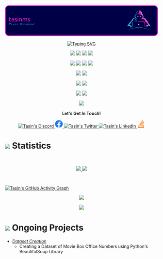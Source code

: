 ![Header](./github-header-image-alt-02.png)

<p align="center">
  <a href="https://git.io/typing-svg"><img src="https://readme-typing-svg.herokuapp.com?font=Fira+Code&pause=1000&color=FF1CDB&center=true&vCenter=true&width=500&lines=Hi%2C+I'm+Tasin;Web+Development;Artificial+Intelligence;Machine+Learning" alt="Typing SVG" /></a>
</p>

<!-- <p>
<div align="center" target="_blank">
  <img src="https://img.shields.io/twitter/follow/LeonardTorrin?style=social">
  <img src="https://img.shields.io/github/followers/torrinworx?style=social">
  <a href="https://www.youtube.com/c/ThisCozyStudio" target="_blank">
    <img src="https://img.shields.io/youtube/channel/subscribers/UCARiKfuoSghM6DeieqWylYQ?style=social">
  </a>
</div>
</p> -->

<!-- Languages -->
<p>
<div align="center">
  <img src="https://img.shields.io/badge/Python-3776AB?style=flat&logo=python&logoColor=ffdd54">
  <img src="https://img.shields.io/badge/JavaScript-F7DF1E.svg?style=flat&logo=javascript&logoColor=FFFFFF">
  <img src="https://img.shields.io/badge/HTML5-E34F26.svg?style=flat&logo=html5&logoColor=white">
  <img src="https://img.shields.io/badge/CSS3-1572B6.svg?style=flat&logo=CSS3&logoColor=white">
</div>
</p>
<!-- Languages -->

<!-- Frameworks -->
<p>
<div align="center">
  <img src="https://img.shields.io/badge/Django-092E20.svg?style=flat&logo=django&logoColor=white">
	<img src="https://img.shields.io/badge/Flask-white.svg?style=flat&logo=flask&logoColor=000000">
  <img src="https://img.shields.io/badge/LaTex-FFFFFF.svg?style=flat&logo=latex&logoColor=008080">
	<img src="https://img.shields.io/badge/scikit%20learn-F7931E.svg?style=flat&logo=scikitlearn&logoColor=3092c3">
<!--   <img src="https://img.shields.io/badge/LaTex-008080.svg?style=flat&logo=latex&logoColor=FFFFFF"> -->
</div>
</p>
<!-- Frameworks -->

<!-- IDEs -->
<p>
<div align="center">
	<img src="https://img.shields.io/badge/PyCharm-white.svg?style=flat&logo=pycharm&logoColor=black">
  <img src="https://img.shields.io/badge/VS%20Code-007ACC.svg?style=flat&logo=visualstudiocode&logoColor=white">
</div>
</p>
<!-- IDEs -->

<!-- Operating Systems -->
<p>
<div align="center">
	<img src="https://img.shields.io/badge/Windows-0078D6.svg?style=flat&logo=windows&logoColor=white">
  <img src="https://img.shields.io/badge/Linux-FCC624.svg?style=flat&logo=linux&logoColor=black">
</div>
</p>
<!-- Operating Systems -->

<!-- Git -->
<p>
<div align="center">
	<img src="https://img.shields.io/badge/Git-F05032.svg?style=flat&logo=git&logoColor=white">
  <img src="https://img.shields.io/badge/GitHub-181717.svg?style=flat&logo=github&logoColor=white">
</div>
</p>
<!-- Git -->

<!-- Databases -->
<p>
<div align="center">
	<img src="https://img.shields.io/badge/MySQL-4479A1.svg?style=flat&logo=mysql&logoColor=black">
</div>
</p>
<!-- Databases -->



<!-- Contact -->
<p align="center"><b>Let's Get In Touch!</b></p>

<!-- <p align="center">
  <a href="https://git.io/typing-svg"><img src="https://readme-typing-svg.herokuapp.com?font=Fira+Code&pause=1000&color=FF1CDB&center=true&vCenter=true&repeat=false&width=500&lines=Contact+Me" alt="Typing SVG" /></a>
</p> -->

<p>
<div align="center">
	<a href="#" rel="nofollow" target="_blank">
	 	<img alt="Tasin's Discord" width="25px" src="https://raw.githubusercontent.com/peterthehan/peterthehan/master/assets/discord.svg" 
		     style="max-width: 100%;">
	</a>
	<a href="https://www.facebook.com/tasinms" rel="nofollow" target="_blank">
	 	<img alt="Tasin's Facebook" width="25px" src="./facebook-color.svg" 
		     style="max-width: 100%;">
	</a>
	<a href="#" rel="nofollow" target="_blank">
  		<img alt=" Tasin's Twitter" width="25px" src="https://raw.githubusercontent.com/peterthehan/peterthehan/master/assets/twitter.svg" 
		     style="max-width: 100%;">
	</a>
	<a href="https://www.linkedin.com/in/tasinms/" rel="nofollow" target="_blank">
  		<img alt="Tasin's LinkedIn" width="25px" src="https://raw.githubusercontent.com/peterthehan/peterthehan/master/assets/linkedin.svg" 
				style="max-width: 100%;">
	</a>
	<a href="https://stackoverflow.com/users/21313320/tasinms" rel="nofollow" target="_blank">
  		<img alt="Tasin's Stack Overflow" width="25px" src="./stackoverflow-color.svg" 
				style="max-width: 100%;">
	</a>
</div>
</p>
<!-- Contact -->

<!-- Statistics -->
# <img src="https://media0.giphy.com/media/v1.Y2lkPTc5MGI3NjExMzhmZTUzNDkwMDFlNjBmMmRiZTdmOGJkMzU4YWRkZjBiMWVkMGE2YSZjdD1z/cj87CxfRtrUifF3Ryk/giphy.gif" width="30"> Statistics

<!-- Github Stats -->
<br/>
<p align="center">
  <a href="https://www.linkedin.com/in/tasinms/">
    <img width="49.5%" src="https://github-readme-stats.vercel.app/api?username=tasinms&show_icons=true&include_all_commits=true&theme=radical&hide_border=true">
    <img width="49.5%" src="https://github-readme-streak-stats.herokuapp.com/?user=tasinms&theme=radical&hide_border=true">
  </a>
</p>
<br>

<!-- Graph -->
[![Tasin's GitHub Activity Graph](https://github-readme-activity-graph.cyclic.app/graph?username=tasinms&theme=redical)](https://github.com/ashutosh00710/github-readme-activity-graph)

<!-- Most Used Languages -->
<p align="center">
  <a href="https://www.linkedin.com/in/tasinms/">
    <img width="49.5%" src="https://github-readme-stats.vercel.app/api/top-langs/?username=tasinms&theme=radical&bg_color=141321&hide_border=true&include_all_commits=true&count_private=true&layout=compact">
  </a>
</p>

<!-- Profile Visits -->
<p align="center"><img src="https://profile-counter.glitch.me/{tasinms}/count.svg"></p>
<!-- Statistics -->

<!-- Ongoing Projects -->
# <img src="https://media4.giphy.com/media/v1.Y2lkPTc5MGI3NjExMTU2ZmM5NmY2MzVlZDAwMDlmZWIyNTQ0YjNlYTMwN2U0OGFlMjJlZCZjdD1z/WFZvB7VIXBgiz3oDXE/giphy.gif" width="30"> Ongoing Projects
<ul>
	<li><i><a href="#">Dataset Creation</a></i><ul><li>Creating a Dataset of Movie Box Office Numbers using Python's BeautifulSoup Library</li></ul></li>
<!-- 	<li><i><a href="https://github.com/torrinworx/Blend_My_NFTs">Blend_My_NFTs</a></i> :<ul><li>A Blender add-on that makes creating a 3D NFT collection easy! Generate thousands of 3D models, animations, or images with this simple add-on. (Released)</li></ul></li>
	<li><i><a href="https://www.thiscozystudio.com/">ThisCozyStudio.com (SAS)</a></i> :<ul><li>A website that enables easy cloud rendering and NFT minting and storage from the web or withing Blender using our Cozy API. (Yet to be released)</li></ul></li>
	<li><i>A possible standard system for implementing AI models into Blender and other 3D model software. Just a thought.</i></li> -->
</ul>
<!-- Ongoing Projects -->

<!-- About Me -->
<!-- # <img src="https://user-images.githubusercontent.com/82110564/189553856-2e7f8f30-80b4-484f-bfaa-9e5eb10f24e5.gif" width="30"> About Me

Under Contruction 🚧 -->

<!-- About Me -->
